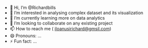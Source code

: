 - 👋 Hi, I’m @Richardbills
- 👀 I’m interested in analysing complex dataset and its visualization 
- 🌱 I’m currently learning more on data analytics
- 💞️ I’m looking to collaborate on any existing project 
- 📫 How to reach me ( iloanusirichard@gmsil.com)
- 😄 Pronouns: ...
- ⚡ Fun fact: ...

<!---
Richardbills/Richardbills is a ✨ special ✨ repository because its `README.md` (this file) appears on your GitHub profile.
You can click the Preview link to take a look at your changes.
--->
